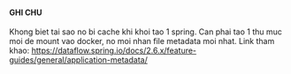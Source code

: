 #### GHI CHU
Khong biet tai sao no bi cache khi khoi tao 1 spring.
Can phai tao 1 thu muc moi de mount vao docker, no moi nhan file metadata moi nhat.
Link tham khao: https://dataflow.spring.io/docs/2.6.x/feature-guides/general/application-metadata/